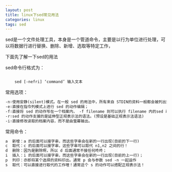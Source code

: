 ```yaml
---
layout: post
title: linux下sed常见用法
categories: linux 
tags: sed
---
```


sed是一个文件处理工具，本身是一个管道命令，主要是以行为单位进行处理，可以将数据行进行替换、删除、新增、选取等特定工作，

下面先了解一下sed的用法

sed命令行格式为：

```xml

    sed [-nefri] ‘command’ 输入文本        

```

常用选项：

```xml
-n∶使用安静(silent)模式。在一般 sed 的用法中，所有来自 STDIN的资料一般都会被列出到萤幕上。但如果加上 -n 参数后，则只有经过sed 特殊处理的那一行(或者动作)才会被列出来。
-e∶直接在指令列模式上进行 sed 的动作编辑；
-f∶直接将 sed 的动作写在一个档案内， -f filename 则可以执行 filename 内的sed 动作；
-r∶sed 的动作支援的是延伸型正规表示法的语法。(预设是基础正规表示法语法)
-i∶直接修改读取的档案内容，而不是由萤幕输出。       
```

常用命令：

```xml
a  新增：a 的后面可以接字串，而这些字串会在新的一行出现(目前的下一行)
c  取代：c 的后面可以接字串，这些字串可以取代 n1,n2 之间的行！
d  删除：因为是删除啊，所以 d 后面通常不接任何咚咚；
i  插入：i 的后面可以接字串，而这些字串会在新的一行出现(目前的上一行)；
p  列印：亦即将某个选择的资料印出。通常 p 会与参数 sed -n 一起运作
s  取代：可以直接进行取代的工作哩！通常这个 s 的动作可以搭配正规表示法！
```